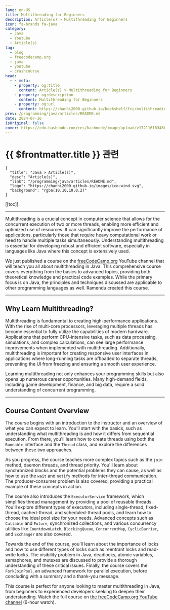 ```yaml
---
lang: en-US
title: Multithreading for Beginners
description: Article(s) > Multithreading for Beginners
icon: fa-brands fa-java
category: 
  - Java
  - Youtube
  - Article(s)
tag: 
  - blog
  - freecodecamp.org
  - java
  - youtube
  - crashcourse
head:
  - - meta:
    - property: og:title
      content: Article(s) > Multithreading for Beginners
    - property: og:description
      content: Multithreading for Beginners
    - property: og:url
      content: https://chanhi2000.github.io/bookshelf/fcc/multithreading-for-beginners.html
prev: /programming/java/articles/README.md
date: 2024-07-16
isOriginal: false
cover: https://cdn.hashnode.com/res/hashnode/image/upload/v1721161834666/59be7256-988c-491c-a745-985c5cbac06d.png
---
```


# {{ $frontmatter.title }} 관련

```component VPCard
{
  "title": "Java > Article(s)",
  "desc": "Article(s)",
  "link": "/programming/java/articles/README.md",
  "logo": "https://chanhi2000.github.io/images/ico-wind.svg",
  "background": "rgba(10,10,10,0.2)"
}
```

[[toc]]

---

<SiteInfo
  name="Multithreading for Beginners"
  desc="Multithreading is a crucial concept in computer science that allows for the concurrent execution of two or more threads, enabling more efficient and optimized use of resources. It can significantly improve the performance of applications, particularl..."
  url="https://freecodecamp.org/news/multithreading-for-beginners/"
  logo="https://cdn.freecodecamp.org/universal/favicons/favicon.ico"
  preview="https://cdn.hashnode.com/res/hashnode/image/upload/v1721161834666/59be7256-988c-491c-a745-985c5cbac06d.png"/>

Multithreading is a crucial concept in computer science that allows for the concurrent execution of two or more threads, enabling more efficient and optimized use of resources. It can significantly improve the performance of applications, particularly those that require heavy computational work or need to handle multiple tasks simultaneously. Understanding multithreading is essential for developing robust and efficient software, especially in languages like Java where this concept is extensively used.

We just published a course on the [<VPIcon icon="fa-brands fa-free-code-camp"/>freeCodeCamp.org](http://freeCodeCamp.org) YouTube channel that will teach you all about multithreading in Java. This comprehensive course covers everything from the basics to advanced topics, providing both theoretical knowledge and practical code examples. While the primary focus is on Java, the principles and techniques discussed are applicable to other programming languages as well. Ramendu created this course.

---

## Why Learn Multithreading?

Multithreading is fundamental to creating high-performance applications. With the rise of multi-core processors, leveraging multiple threads has become essential to fully utilize the capabilities of modern hardware. Applications that perform CPU-intensive tasks, such as data processing, simulations, and complex calculations, can see large performance improvements when implemented with multithreading. Additionally, multithreading is important for creating responsive user interfaces in applications where long-running tasks are offloaded to separate threads, preventing the UI from freezing and ensuring a smooth user experience.

Learning multithreading not only enhances your programming skills but also opens up numerous career opportunities. Many high-demand fields, including game development, finance, and big data, require a solid understanding of concurrent programming.

---

## Course Content Overview

The course begins with an introduction to the instructor and an overview of what you can expect to learn. You'll start with the basics, such as understanding what multithreading is and how it differs from sequential execution. From there, you'll learn how to create threads using both the `Runnable` interface and the `Thread` class, and explore the differences between these two approaches.

As you progress, the course teaches more complex topics such as the `join` method, daemon threads, and thread priority. You'll learn about synchronized blocks and the potential problems they can cause, as well as how to use the `wait` and `notify` methods for inter-thread communication. The producer-consumer problem is also covered, providing a practical example of these concepts in action.

The course also introduces the `ExecutorService` framework, which simplifies thread management by providing a pool of reusable threads. You'll explore different types of executors, including single-thread, fixed-thread, cached-thread, and scheduled-thread pools, and learn how to choose the ideal pool size for your needs. Advanced concepts such as `Callable` and `Future`, synchronized collections, and various concurrency utilities like `CountdownLatch`, `BlockingQueue`, `ConcurrentMap`, `CyclicBarrier`, and `Exchanger` are also covered.

Towards the end of the course, you'll learn about the importance of locks and how to use different types of locks such as reentrant locks and read-write locks. The visibility problem in Java, deadlocks, atomic variables, semaphores, and mutexes are discussed to provide a thorough understanding of these critical issues. Finally, the course covers the `ForkJoinPool`, an advanced framework for parallel execution, before concluding with a summary and a thank-you message.

This course is perfect for anyone looking to master multithreading in Java, from beginners to experienced developers seeking to deepen their understanding. Watch the full course on [<VPIcon icon="fa-brands fa-youtube"/>the freeCodeCamp.org YouTube channel](https://youtu.be/gvQGKRlgop4) (6-hour watch).

<VidStack src="youtube/gvQGKRlgop4" />

